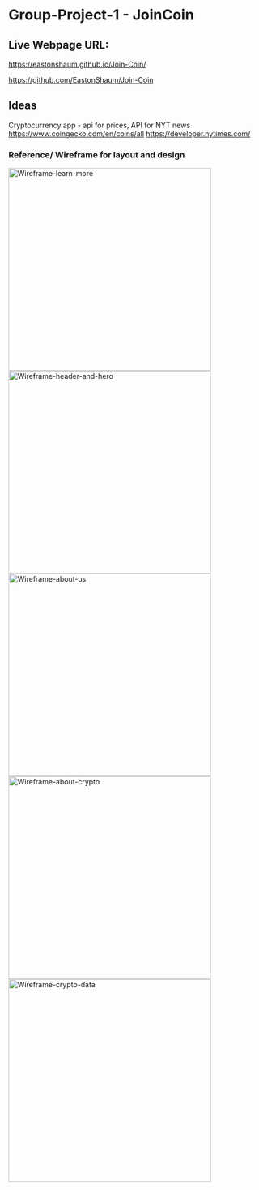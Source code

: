 # Group-Project-1 - JoinCoin

## Live Webpage URL: 
https://eastonshaum.github.io/Join-Coin/

https://github.com/EastonShaum/Join-Coin


## Ideas
Cryptocurrency app - api for prices, API for NYT news
https://www.coingecko.com/en/coins/all
https://developer.nytimes.com/

### Reference/ Wireframe for layout and design


<img width="400" alt="Wireframe-learn-more" src="https://user-images.githubusercontent.com/82549162/120904575-310f7000-c60a-11eb-8f9d-5e40c6a98cc9.png">

<img width="400" alt="Wireframe-header-and-hero" src="https://user-images.githubusercontent.com/82549162/120904577-31a80680-c60a-11eb-9cb9-04cf5e56b877.png">

<img width="400" alt="Wireframe-about-us" src="https://user-images.githubusercontent.com/82549162/120904580-3371ca00-c60a-11eb-92e0-28cc54ee930e.png">

<img width="400" alt="Wireframe-about-crypto" src="https://user-images.githubusercontent.com/82549162/120904581-340a6080-c60a-11eb-97f2-51d4be83e5c6.png">

<img width="400" alt="Wireframe-crypto-data" src="https://user-images.githubusercontent.com/82549162/120904582-340a6080-c60a-11eb-91bc-905e6bd7f7f5.png">



